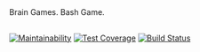 ##

Brain Games. Bash Game.

##

[![Maintainability](https://api.codeclimate.com/v1/badges/386e2f11e199dec386bb/maintainability)](https://codeclimate.com/github/andrey-pryadko/project-lvl1-s320/maintainability)
[![Test Coverage](https://api.codeclimate.com/v1/badges/386e2f11e199dec386bb/test_coverage)](https://codeclimate.com/github/andrey-pryadko/project-lvl1-s320/test_coverage)
[![Build Status](https://travis-ci.org/andrey-pryadko/project-lvl1-s320.svg?branch=master)](https://travis-ci.org/andrey-pryadko/project-lvl1-s320)
